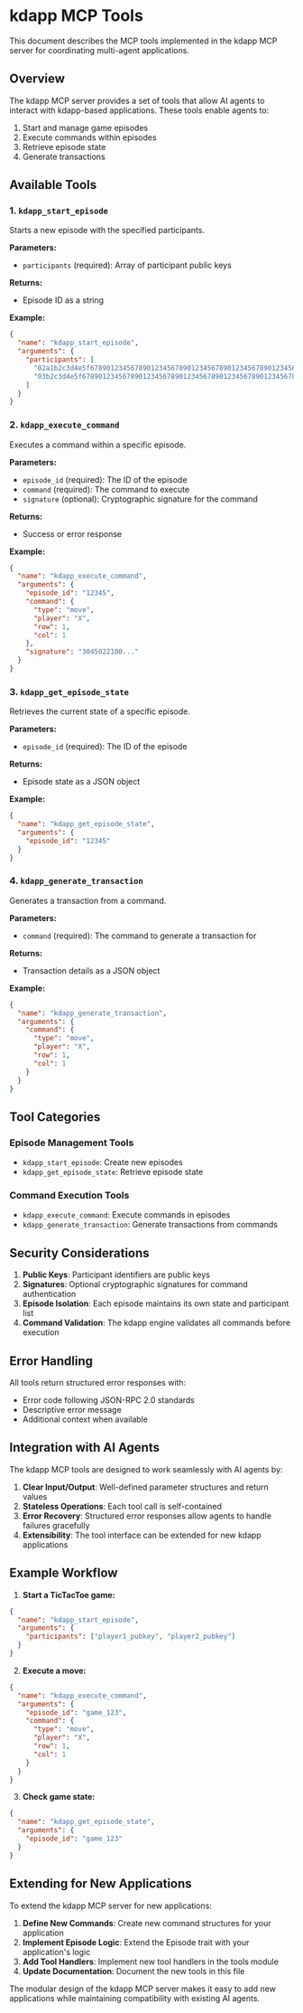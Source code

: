 # kdapp MCP Tools

This document describes the MCP tools implemented in the kdapp MCP server for coordinating multi-agent applications.

## Overview

The kdapp MCP server provides a set of tools that allow AI agents to interact with kdapp-based applications. These tools enable agents to:

1. Start and manage game episodes
2. Execute commands within episodes
3. Retrieve episode state
4. Generate transactions

## Available Tools

### 1. `kdapp_start_episode`

Starts a new episode with the specified participants.

**Parameters:**
- `participants` (required): Array of participant public keys

**Returns:**
- Episode ID as a string

**Example:**
```json
{
  "name": "kdapp_start_episode",
  "arguments": {
    "participants": [
      "02a1b2c3d4e5f67890123456789012345678901234567890123456789012345678",
      "03b2c3d4e5f6789012345678901234567890123456789012345678901234567890"
    ]
  }
}
```

### 2. `kdapp_execute_command`

Executes a command within a specific episode.

**Parameters:**
- `episode_id` (required): The ID of the episode
- `command` (required): The command to execute
- `signature` (optional): Cryptographic signature for the command

**Returns:**
- Success or error response

**Example:**
```json
{
  "name": "kdapp_execute_command",
  "arguments": {
    "episode_id": "12345",
    "command": {
      "type": "move",
      "player": "X",
      "row": 1,
      "col": 1
    },
    "signature": "3045022100..."
  }
}
```

### 3. `kdapp_get_episode_state`

Retrieves the current state of a specific episode.

**Parameters:**
- `episode_id` (required): The ID of the episode

**Returns:**
- Episode state as a JSON object

**Example:**
```json
{
  "name": "kdapp_get_episode_state",
  "arguments": {
    "episode_id": "12345"
  }
}
```

### 4. `kdapp_generate_transaction`

Generates a transaction from a command.

**Parameters:**
- `command` (required): The command to generate a transaction for

**Returns:**
- Transaction details as a JSON object

**Example:**
```json
{
  "name": "kdapp_generate_transaction",
  "arguments": {
    "command": {
      "type": "move",
      "player": "X",
      "row": 1,
      "col": 1
    }
  }
}
```

## Tool Categories

### Episode Management Tools
- `kdapp_start_episode`: Create new episodes
- `kdapp_get_episode_state`: Retrieve episode state

### Command Execution Tools
- `kdapp_execute_command`: Execute commands in episodes
- `kdapp_generate_transaction`: Generate transactions from commands

## Security Considerations

1. **Public Keys**: Participant identifiers are public keys
2. **Signatures**: Optional cryptographic signatures for command authentication
3. **Episode Isolation**: Each episode maintains its own state and participant list
4. **Command Validation**: The kdapp engine validates all commands before execution

## Error Handling

All tools return structured error responses with:
- Error code following JSON-RPC 2.0 standards
- Descriptive error message
- Additional context when available

## Integration with AI Agents

The kdapp MCP tools are designed to work seamlessly with AI agents by:

1. **Clear Input/Output**: Well-defined parameter structures and return values
2. **Stateless Operations**: Each tool call is self-contained
3. **Error Recovery**: Structured error responses allow agents to handle failures gracefully
4. **Extensibility**: The tool interface can be extended for new kdapp applications

## Example Workflow

1. **Start a TicTacToe game:**
```json
{
  "name": "kdapp_start_episode",
  "arguments": {
    "participants": ["player1_pubkey", "player2_pubkey"]
  }
}
```

2. **Execute a move:**
```json
{
  "name": "kdapp_execute_command",
  "arguments": {
    "episode_id": "game_123",
    "command": {
      "type": "move",
      "player": "X",
      "row": 1,
      "col": 1
    }
  }
}
```

3. **Check game state:**
```json
{
  "name": "kdapp_get_episode_state",
  "arguments": {
    "episode_id": "game_123"
  }
}
```

## Extending for New Applications

To extend the kdapp MCP server for new applications:

1. **Define New Commands**: Create new command structures for your application
2. **Implement Episode Logic**: Extend the Episode trait with your application's logic
3. **Add Tool Handlers**: Implement new tool handlers in the tools module
4. **Update Documentation**: Document the new tools in this file

The modular design of the kdapp MCP server makes it easy to add new applications while maintaining compatibility with existing AI agents.